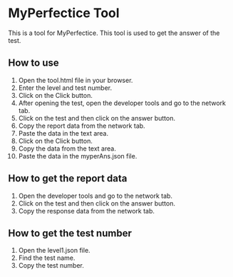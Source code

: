 # MyPerfectice Tool

This is a tool for MyPerfectice. This tool is used to get the answer of the test. 

## How to use

1. Open the tool.html file in your browser.
2. Enter the level and test number.
3. Click on the Click button.
4. After opening the test, open the developer tools and go to the network tab.
5. Click on the test and then click on the answer button.
6. Copy the report data from the network tab.
7. Paste the data in the text area.
8. Click on the Click button.
9. Copy the data from the text area.
10. Paste the data in the myperAns.json file.

## How to get the report data

1. Open the developer tools and go to the network tab.
2. Click on the test and then click on the answer button.
3. Copy the response data from the network tab.

## How to get the test number

1. Open the level1.json file.
2. Find the test name.
3. Copy the test number.
